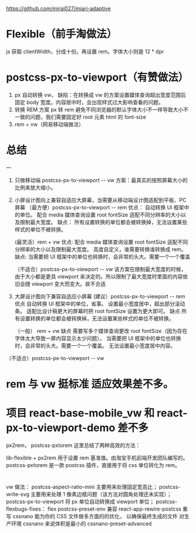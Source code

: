 https://github.com/mirai027/miari-adaptive

# Flexible（前手淘做法）

js 获取 clientWidth，分成十份。再设置 rem。字体大小则是 12 \* dpr

# postcss-px-to-viewport（有赞做法）

1.  px 自动转换 vw，
    缺陷：在转换成 vw 的方案设置媒体查询超出宽度范围后固定 body 宽度。内容居中时，会出现样式过大影响查看的问题。
2.  转换 REM 方案 px 转 rem
    避免不同浏览器的默认字体大小不一样导致大小不一致的问题，我们需要固定好 root 元素 html 的 font-size
3.  rem + vw（网易移动端做法）

# 总结

一

1. 只做移动端 postcss-px-to-viewport -- vw 方案：最真实的按照屏幕大小的比例来放大缩小。
2. 小屏设计图向上兼容自适应大屏幕，当需要从移动端设计图适配到平板、PC 屏幕
   （最方便）postcss-px-to-viewport -- rem
   优点：
   自动转换 UI 框架中的单位。
   配合 media 媒体查询设置 root fontSize 适配不同分辨率的大小以及限制最大宽度。
   缺点：
   所有设置转换的单位都会被转换掉，无法设置某些样式的单位不被转换。

   (最灵活）rem + vw
   优点:
   配合 media 媒体查询设置 root fontSize 适配不同分辨率的大小以及限制最大宽度。
   高度自定义，谁需要转换谁转换成 rem。
   缺点:
   当需要把 UI 框架中的单位也转换时，会非常的头大。需要一个一个覆盖

   （不适合）postcss-px-to-viewport -- vw
   该方案在限制最大宽度的时候，由于大小都是更具 viewport 来决定的。所以限制了最大宽度时里面的内容依旧会随 viewport 变大而变大。故不合适

3. 大屏设计图向下兼容自适应小屏幕
   (建议）postcss-px-to-viewport -- rem
   优点
   自动转换 UI 框架中的单位，省事。
   设置最小宽度居中，超出部分滚动条。
   适配比设计稿更大的屏幕时把 root fontSize 设置为更大即可。
   缺点
   所有设置转换的单位都会被转换掉，无法设置某些样式的单位不被转换。

   （一般） rem + vw
   缺点
   需要写多个媒体查询更改 root fontSize（因为存在字体太大导致一屏内容显示太少问题）。
   当需要把 UI 框架中的单位也转换时，会非常的头大。需要一个一个覆盖。
   无法设置最小宽度居中内容。

（不适合）postcss-px-to-viewport -- vw

# rem 与 vw 挺标准 适应效果差不多。

# 项目 react-base-mobile_vw 和 react-px-to-viewport-demo 差不多

px2rem， postcss-pxtorem
这里总结了两种高效的方法：

lib-flexible + px2rem 用于设置 rem 基准值。由淘宝手机前端开发团队编写的。
postcss-pxtorem 是一款 postcss 插件，直接用于将 css 单位转化为 rem。

#

vw 做法：
postcss-aspect-ratio-mini 主要用来处理固定宽高比；
postcss-write-svg 主要用来处理 1 像素边框问题（该方法对圆角处理还未实现）；
postcss-px-to-viewport 将 px 单位自动转换成 viewport 单位；
postcss-flexbugs-fixes： flex
postcss-preset-env 兼容
react-app-rewire-postcss 重写
cssnano 能为你的 CSS 文件做多方面的的优化， 以确保最终生成的文件 对生产环境 cssnano 来说体积是最小的
cssnano-preset-advanced
